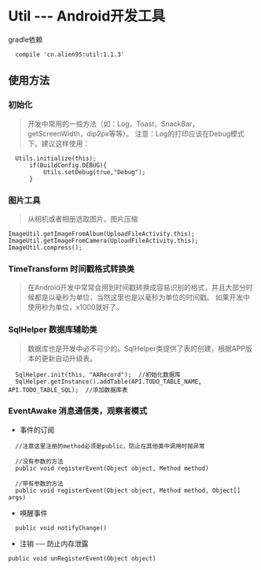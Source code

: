 # Util --- Android开发工具

gradle依赖

```
  compile 'cn.alien95:util:1.1.3'
```

## 使用方法

### 初始化

>开发中常用的一些方法（如：Log，Toast，SnackBar，getScreenWidth，dip2px等等）。
注意：Log的打印应该在Debug模式下。建议这样使用：   

```
  Utils.initialize(this);
      if(BuildConfig.DEBUG){
          Utils.setDebug(true,"Debug");
      }
```

### 图片工具
>从相机或者相册选取图片，图片压缩

```
ImageUtil.getImageFromAlbum(UploadFileActivity.this);
ImageUtil.getImageFromCamera(UploadFileActivity.this);
ImageUtil.compress();
```

### TimeTransform 时间戳格式转换类

>在Android开发中常常会用到时间戳转换成容易识别的格式，并且大部分时候都是以毫秒为单位，当然这里也是以毫秒为单位的时间戳。 
如果开发中使用秒为单位，x1000就好了。  

### SqlHelper 数据库辅助类

>数据库也是开发中必不可少的。SqlHelper类提供了表的创建，根据APP版本的更新自动升级表。  
   
```
  SqlHelper.init(this, "AARecord");  //初始化数据库
  SqlHelper.getInstance().addTable(API.TODO_TABLE_NAME, API.TODO_TABLE_SQL);  //添加数据库表
```

### EventAwake 消息通信类，观察者模式

 - 事件的订阅

```
  //注意这里注册的method必须是public，防止在其他类中调用时抛异常

  //没有参数的方法
  public void registerEvent(Object object, Method method)

  //带有参数的方法
  public void registerEvent(Object object, Method method, Object[] args)

```

 - 唤醒事件

```
  public void notifyChange()
```

 - 注销 --- 防止内存泄露
```
public void unRegisterEvent(Object object)
```